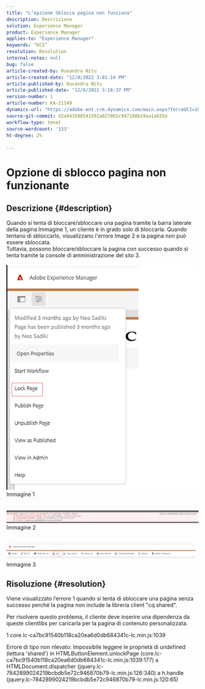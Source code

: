 ```yaml
---
title: "L’opzione Sblocca pagina non funziona"
description: Descrizione
solution: Experience Manager
product: Experience Manager
applies-to: "Experience Manager"
keywords: “KCS”
resolution: Resolution
internal-notes: null
bug: false
article-created-by: Ruxandra Nitu
article-created-date: "12/8/2022 3:01:14 PM"
article-published-by: Ruxandra Nitu
article-published-date: "12/8/2022 3:18:37 PM"
version-number: 1
article-number: KA-21149
dynamics-url: "https://adobe-ent.crm.dynamics.com/main.aspx?forceUCI=1&pagetype=entityrecord&etn=knowledgearticle&id=6c4cce23-0977-ed11-81aa-6045bd006a22"
source-git-commit: d2a943508541592a027862c947188b19aa1ab55e
workflow-type: tm+mt
source-wordcount: '153'
ht-degree: 2%

---
```


# Opzione di sblocco pagina non funzionante

## Descrizione {#description}

Quando si tenta di bloccare/sbloccare una pagina tramite la barra laterale della pagina Immagine 1, un cliente è in grado solo di bloccarla. Quando tentano di sbloccarlo, visualizzano l&#39;errore Image 2 e la pagina non può essere sbloccata. <br>Tuttavia, possono bloccare/sbloccare la pagina con successo quando si tenta tramite la console di amministrazione del sito 3.<br> <br>![](assets/___b57d848c-0b77-ed11-81aa-6045bd006a22___.png)<br>Immagine 1<br> <br> <br>![](assets/___41e58f92-0b77-ed11-81aa-6045bd006a22___.png)<br>Immagine 2<br> <br> <br>![](assets/___43e58f92-0b77-ed11-81aa-6045bd006a22___.png)<br>Immagine 3

## Risoluzione {#resolution}


Viene visualizzato l’errore 1 quando si tenta di sbloccare una pagina senza successo perché la pagina non include la libreria client &quot;cq.shared&quot;.

Per risolvere questo problema, il cliente deve inserire una dipendenza da queste clientlibs per caricarla per la pagina di contenuto personalizzata.





1 core.lc-ca7bc91540b118ca20ea6d0db684341c-lc.min.js:1039

Errore di tipo non rilevato: Impossibile leggere le proprietà di undefined (lettura &#39;shared&#39;) in HTMLButtonElement.unlockPage (core.lc-ca7bc91540b118ca20ea6d0db684341c-lc.min.js:1039:177) a HTMLDocument.dispatcher (jquery.lc-7842899024219bcbdb5e72c946870b79-lc.min.js:126:340) a h.handle (jquery.lc-7842899024219bcbdb5e72c946870b79-lc.min.js:120:65)
